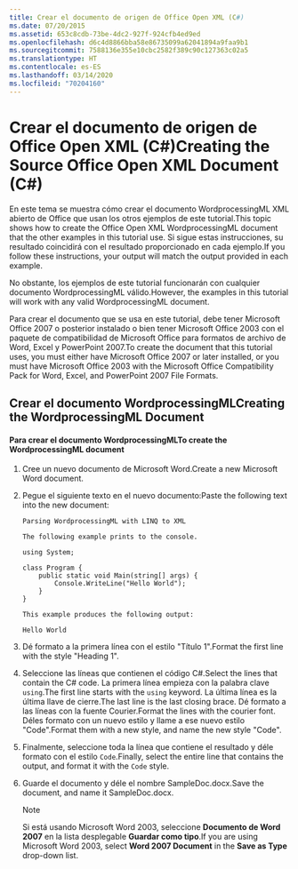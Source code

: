 ```yaml
---
title: Crear el documento de origen de Office Open XML (C#)
ms.date: 07/20/2015
ms.assetid: 653c8cdb-73be-4dc2-927f-924cfb4ed9ed
ms.openlocfilehash: d6c4d8866bba58e86735099a62041894a9faa9b1
ms.sourcegitcommit: 7588136e355e10cbc2582f389c90c127363c02a5
ms.translationtype: HT
ms.contentlocale: es-ES
ms.lasthandoff: 03/14/2020
ms.locfileid: "70204160"
---
```

# <a name="creating-the-source-office-open-xml-document-c"></a><span data-ttu-id="65462-102">Crear el documento de origen de Office Open XML (C#)</span><span class="sxs-lookup"><span data-stu-id="65462-102">Creating the Source Office Open XML Document (C#)</span></span>

<span data-ttu-id="65462-103">En este tema se muestra cómo crear el documento WordprocessingML XML abierto de Office que usan los otros ejemplos de este tutorial.</span><span class="sxs-lookup"><span data-stu-id="65462-103">This topic shows how to create the Office Open XML WordprocessingML document that the other examples in this tutorial use.</span></span> <span data-ttu-id="65462-104">Si sigue estas instrucciones, su resultado coincidirá con el resultado proporcionado en cada ejemplo.</span><span class="sxs-lookup"><span data-stu-id="65462-104">If you follow these instructions, your output will match the output provided in each example.</span></span>

<span data-ttu-id="65462-105">No obstante, los ejemplos de este tutorial funcionarán con cualquier documento WordprocessingML válido.</span><span class="sxs-lookup"><span data-stu-id="65462-105">However, the examples in this tutorial will work with any valid WordprocessingML document.</span></span>

<span data-ttu-id="65462-106">Para crear el documento que se usa en este tutorial, debe tener Microsoft Office 2007 o posterior instalado o bien tener Microsoft Office 2003 con el paquete de compatibilidad de Microsoft Office para formatos de archivo de Word, Excel y PowerPoint 2007.</span><span class="sxs-lookup"><span data-stu-id="65462-106">To create the document that this tutorial uses, you must either have Microsoft Office 2007 or later installed, or you must have Microsoft Office 2003 with the Microsoft Office Compatibility Pack for Word, Excel, and PowerPoint 2007 File Formats.</span></span>

## <a name="creating-the-wordprocessingml-document"></a><span data-ttu-id="65462-107">Crear el documento WordprocessingML</span><span class="sxs-lookup"><span data-stu-id="65462-107">Creating the WordprocessingML Document</span></span>

#### <a name="to-create-the-wordprocessingml-document"></a><span data-ttu-id="65462-108">Para crear el documento WordprocessingML</span><span class="sxs-lookup"><span data-stu-id="65462-108">To create the WordprocessingML document</span></span>

1. <span data-ttu-id="65462-109">Cree un nuevo documento de Microsoft Word.</span><span class="sxs-lookup"><span data-stu-id="65462-109">Create a new Microsoft Word document.</span></span>

2. <span data-ttu-id="65462-110">Pegue el siguiente texto en el nuevo documento:</span><span class="sxs-lookup"><span data-stu-id="65462-110">Paste the following text into the new document:</span></span>

    ```text
    Parsing WordprocessingML with LINQ to XML

    The following example prints to the console.

    using System;

    class Program {
        public static void Main(string[] args) {
            Console.WriteLine("Hello World");
        }
    }

    This example produces the following output:

    Hello World
    ```

3. <span data-ttu-id="65462-111">Dé formato a la primera línea con el estilo "Título 1".</span><span class="sxs-lookup"><span data-stu-id="65462-111">Format the first line with the style "Heading 1".</span></span>

4. <span data-ttu-id="65462-112">Seleccione las líneas que contienen el código C#.</span><span class="sxs-lookup"><span data-stu-id="65462-112">Select the lines that contain the C# code.</span></span> <span data-ttu-id="65462-113">La primera línea empieza con la palabra clave `using`.</span><span class="sxs-lookup"><span data-stu-id="65462-113">The first line starts with the `using` keyword.</span></span> <span data-ttu-id="65462-114">La última línea es la última llave de cierre.</span><span class="sxs-lookup"><span data-stu-id="65462-114">The last line is the last closing brace.</span></span> <span data-ttu-id="65462-115">Dé formato a las líneas con la fuente Courier.</span><span class="sxs-lookup"><span data-stu-id="65462-115">Format the lines with the courier font.</span></span> <span data-ttu-id="65462-116">Déles formato con un nuevo estilo y llame a ese nuevo estilo "Code".</span><span class="sxs-lookup"><span data-stu-id="65462-116">Format them with a new style, and name the new style "Code".</span></span>

5. <span data-ttu-id="65462-117">Finalmente, seleccione toda la línea que contiene el resultado y déle formato con el estilo `Code`.</span><span class="sxs-lookup"><span data-stu-id="65462-117">Finally, select the entire line that contains the output, and format it with the `Code` style.</span></span>

6. <span data-ttu-id="65462-118">Guarde el documento y déle el nombre SampleDoc.docx.</span><span class="sxs-lookup"><span data-stu-id="65462-118">Save the document, and name it SampleDoc.docx.</span></span>

    > [!NOTE]
    > <span data-ttu-id="65462-119">Si está usando Microsoft Word 2003, seleccione **Documento de Word 2007** en la lista desplegable **Guardar como tipo**.</span><span class="sxs-lookup"><span data-stu-id="65462-119">If you are using Microsoft Word 2003, select **Word 2007 Document** in the **Save as Type** drop-down list.</span></span>
